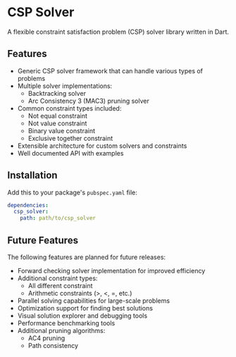 # CSP Solver

A flexible constraint satisfaction problem (CSP) solver library written in Dart.

## Features

- Generic CSP solver framework that can handle various types of problems
- Multiple solver implementations:
  - Backtracking solver
  - Arc Consistency 3 (MAC3) pruning solver
- Common constraint types included:
  - Not equal constraint
  - Not value constraint  
  - Binary value constraint
  - Exclusive together constraint
- Extensible architecture for custom solvers and constraints
- Well documented API with examples

## Installation

Add this to your package's `pubspec.yaml` file:

```yaml
dependencies:
  csp_solver:
    path: path/to/csp_solver
```
## Future Features

The following features are planned for future releases:

- Forward checking solver implementation for improved efficiency
- Additional constraint types:
  - All different constraint
  - Arithmetic constraints (>, <, =, etc.)
- Parallel solving capabilities for large-scale problems
- Optimization support for finding best solutions
- Visual solution explorer and debugging tools
- Performance benchmarking tools
- Additional pruning algorithms:
  - AC4 pruning
  - Path consistency
